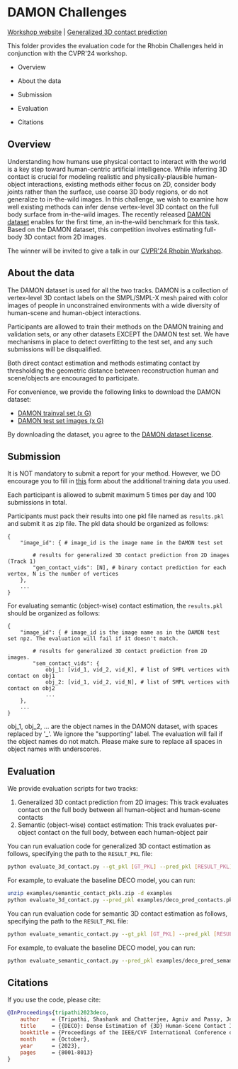 # DAMON Challenges

[Workshop website](https://rhobin-challenge.github.io/) | [Generalized 3D contact prediction]()

This folder provides the evaluation code for the Rhobin Challenges held in conjunction with the CVPR'24 workshop.

- Overview

- About the data

- Submission

- Evaluation

- Citations

## Overview

Understanding how humans use physical contact to interact with the world is a key step toward human-centric
artificial intelligence. While inferring 3D contact is crucial for modeling realistic and physically-plausible
human-object interactions, existing methods either focus on 2D, consider body joints rather than the surface, use
coarse 3D body regions, or do not generalize to in-the-wild images. In this challenge, we wish to examine how
well existing methods can infer dense vertex-level 3D contact on the full body surface from in-the-wild images. The
recently released <a href="https://deco.is.tue.mpg.de/">DAMON dataset</a> enables for the first time, an in-the-wild
benchmark for this task. Based on the DAMON dataset, this competition involves estimating full-body 3D contact from 2D
images.

The winner will be invited to give a talk in our <a href="https://rhobin-challenge.github.io/index.html">
CVPR'24 Rhobin Workshop</a>.

## About the data

The DAMON dataset is used for all the two tracks. DAMON is a collection of vertex-level 3D contact labels on the
SMPL/SMPL-X mesh paired with color images of people in unconstrained environments with a wide diversity of human-scene
and human-object interactions.

Participants are allowed to train their methods on the DAMON training and validation sets, or any other datasets EXCEPT
the DAMON test set. We have mechanisms in place to detect overfitting to the test set, and any such submissions will be
disqualified.

Both direct contact estimation and methods estimating contact by thresholding the geometric distance between
reconstruction human and scene/objects are encouraged to participate.

For convenience, we provide the following links to download the DAMON dataset:

- [DAMON trainval set (x G)](#)
- [DAMON test set images (x G)](#)

By downloading the dataset, you agree to the [DAMON dataset license](https://deco.is.tue.mpg.de/license.html).

## Submission

It is NOT mandatory to submit a report for your method. However, we DO encourage you to fill in [this](#) form about the
additional training data you used.

Each participant is allowed to submit maximum 5 times per day and 100 submissions in total.

Participants must pack their results into one pkl file named as `results.pkl` and submit it as zip file. The pkl data
should be organized as follows:

```code
{
    "image_id": { # image_id is the image name in the DAMON test set

        # results for generalized 3D contact prediction from 2D images (Track 1)
        "gen_contact_vids": [N], # binary contact prediction for each vertex, N is the number of vertices
    },
    ...
}
```

For evaluating semantic (object-wise) contact estimation, the `results.pkl` should be organized as follows:
```code
{
    "image_id": { # image_id is the image name as in the DAMON test set npz. The evaluation will fail if it doesn't match.

        # results for generalized 3D contact prediction from 2D images.
        "sem_contact_vids": {
            obj_1: [vid_1, vid_2, vid_K], # list of SMPL vertices with contact on obj1
            obj_2: [vid_1, vid_2, vid_N], # list of SMPL vertices with contact on obj2
            ...
    },
    ...
}
```
obj_1, obj_2, ... are the object names in the DAMON dataset, with spaces replaced by '_'. We ignore the "supporting" label.
The evaluation will fail if the object names do not match. Please make sure to replace all spaces in object names with underscores.

## Evaluation

We provide evaluation scripts for two tracks:
1. Generalized 3D contact prediction from 2D images: This track evaluates contact on the full body between all human-object and human-scene contacts
2. Semantic (object-wise) contact estimation: This track evaluates per-object contact on the full body, between each human-object pair

You can run evaluation code for generalized 3D contact estimation as follows, specifying the path to the ```RESULT_PKL``` file:

```bash
python evaluate_3d_contact.py --gt_pkl [GT_PKL] --pred_pkl [RESULT_PKL]
```

For example, to evaluate the baseline DECO model, you can run:

```bash 
unzip examples/semantic_contact_pkls.zip -d examples
python evaluate_3d_contact.py --pred_pkl examples/deco_pred_contacts.pkl --gt_pkl examples/deco_gt_contacts.pkl
```

You can run evaluation code for semantic 3D contact estimation as follows, specifying the path to the ```RESULT_PKL``` file:

```bash
python evaluate_semantic_contact.py --gt_pkl [GT_PKL] --pred_pkl [RESULT_PKL]
```

For example, to evaluate the baseline DECO model, you can run:

```bash 
python evaluate_semantic_contact.py --pred_pkl examples/deco_pred_semantic_contacts.pkl --gt_pkl examples/deco_gt_semantic_contacts.pkl
```

## Citations

If you use the code, please cite:

```bibtex
@InProceedings{tripathi2023deco,
    author    = {Tripathi, Shashank and Chatterjee, Agniv and Passy, Jean-Claude and Yi, Hongwei and Tzionas, Dimitrios and Black, Michael J.},
    title     = {{DECO}: Dense Estimation of {3D} Human-Scene Contact In The Wild},
    booktitle = {Proceedings of the IEEE/CVF International Conference on Computer Vision (ICCV)},
    month     = {October},
    year      = {2023},
    pages     = {8001-8013}
}